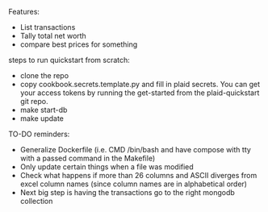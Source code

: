 Features:
- List transactions
- Tally total net worth
- compare best prices for something


steps to run quickstart from scratch:
- clone the repo
- copy cookbook.secrets.template.py and fill in plaid secrets. You can get your access tokens by running the get-started from the plaid-quickstart git repo.
- make start-db
- make update



TO-DO reminders:
- Generalize Dockerfile (i.e. CMD /bin/bash and have compose with tty with a passed command in the Makefile)
- Only update certain things when a file was modified
- Check what happens if more than 26 columns and ASCII diverges from excel column names (since column names are in alphabetical order)
- Next big step is having the transactions go to the right mongodb collection

